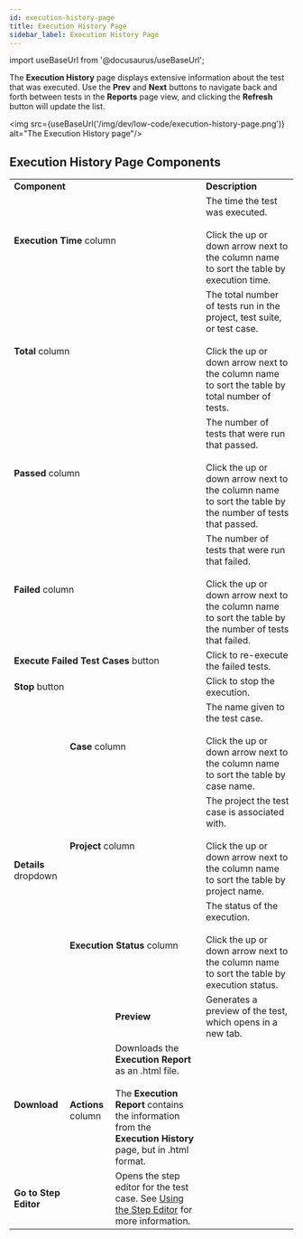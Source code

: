 ```yaml
---
id: execution-history-page
title: Execution History Page
sidebar_label: Execution History Page
---
```


import useBaseUrl from '@docusaurus/useBaseUrl';

The **Execution History** page displays extensive information about the test that was executed. Use the **Prev** and **Next** buttons to navigate back and forth between tests in the **Reports** page view, and clicking the **Refresh** button will update the list.

<img src={useBaseUrl('/img/dev/low-code/execution-history-page.png')} alt="The Execution History page"/>

## Execution History Page Components

<table>
  <tr>
    <td colspan='3'><b>Component</b>
    </td>
    <td><b>Description</b>
    </td>
  </tr>
  <tr>
    <td colspan='3'><b>Execution Time</b> column
    </td>
    <td>The time the test was executed.<br/><br/>Click the up or down arrow next to the column name to sort the table by execution time.
    </td>
  </tr>
  <tr>
    <td colspan='3'><b>Total</b> column
    </td>
    <td>The total number of tests run in the project, test suite, or test case.<br/><br/>Click the up or down arrow next to the column name to sort the table by total number of tests.
    </td>
  </tr>
  <tr>
    <td colspan='3'><b>Passed</b> column
    </td>
    <td>The number of tests that were run that passed.<br/><br/>Click the up or down arrow next to the column name to sort the table by the number of tests that passed.
    </td>
  </tr>
  <tr>
    <td colspan='3'><b>Failed</b> column
    </td>
    <td>The number of tests that were run that failed.<br/><br/>Click the up or down arrow next to the column name to sort the table by the number of tests that failed.
    </td>
  </tr>
  <tr>
    <td colspan='3'><b>Execute Failed Test Cases</b> button
    </td>
    <td>Click to re-execute the failed tests.
    </td>
  </tr>
  <tr>
    <td colspan='3'><b>Stop</b> button
    </td>
    <td>Click to stop the execution.
    </td>
  </tr>
  <tr>
    <td rowspan='4'><b>Details</b> dropdown
    </td>
    <td colspan='2'><b>Case</b> column
    </td>
    <td>The name given to the test case.<br/><br/>Click the up or down arrow next to the column name to sort the table by case name.
    </td>
  </tr>
  <tr>
    <td colspan='2'><b>Project</b> column
    </td>
    <td>The project the test case is associated with.<br/><br/>Click the up or down arrow next to the column name to sort the table by project name.
    </td>
  </tr>
  <tr>
    <td colspan='2'><b>Execution Status</b> column
    </td>
    <td>The status of the execution.<br/><br/>Click the up or down arrow next to the column name to sort the table by execution status.
    </td>
  </tr>
  <tr>
    <td rowspan='3'><b>Actions</b> column
    </td>
    <td><b>Preview</b>
    </td>
    <td>Generates a preview of the test, which opens in a new tab.
    </td>
  </tr>
  <tr>
    <td><b>Download</b>
    </td>
    <td>Downloads the <b>Execution Report</b> as an .html file.<br/><br/>The <b>Execution Report</b> contains the information from the <b>Execution History</b> page, but in .html format.
    </td>
  </tr>
  <tr>
    <td><b>Go to Step Editor</b>
    </td>
    <td>Opens the step editor for the test case. See <a href="/dev/low-code/plan/projects/project-details-page#using-the-step-editor">Using the Step Editor</a> for more information.
    </td>
  </tr>
</table>
